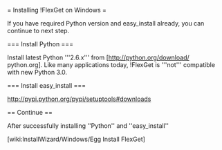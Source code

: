 = Installing !FlexGet on Windows =

If you have required Python version and easy_install already, you can continue to next step.

=== Install Python ===

Install latest Python '''2.6.x''' from [http://python.org/download/ python.org]. Like many applications today, !FlexGet is '''not''' compatible with new Python 3.0.

=== Install easy_install ===

http://pypi.python.org/pypi/setuptools#downloads

== Continue ==

After successfully installing ''Python'' and ''easy_install''

[wiki:InstallWizard/Windows/Egg Install FlexGet]

